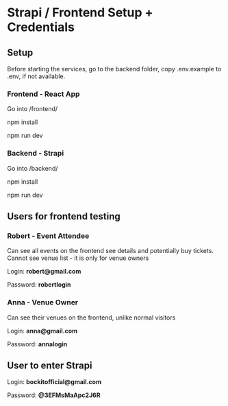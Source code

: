 
<h1> Strapi / Frontend Setup + Credentials</h1>
<h2>Setup</h2>
Before starting the services, go to the backend folder, copy .env.example to .env, if not available.
<h3>Frontend - React App</h3>
<p>Go into /frontend/</p>
<p>npm install</p>
<p>npm run dev</p>

<h3>Backend - Strapi</h3>
<p>Go into /backend/</p>
<p>npm install</p>
<p>npm run dev</p>


<h2>Users for frontend testing</h2>
<h3>Robert - Event Attendee</h3>
<p>Can see all events on the frontend see details and potentially buy tickets. Cannot see venue list - it is only for venue owners</p>
<p>Login: <b>robert@gmail.com</b></p>
<p>Password: <b>robertlogin</b></p>
<h3>Anna - Venue Owner</h3>
<p>Can see their venues on the frontend, unlike normal visitors</p>
<p>Login: <b>anna@gmail.com</b></p>
<p>Password: <b>annalogin</b></p>

<h2>User to enter Strapi</h2>
<p>Login: <b>bockitofficial@gmail.com</b></p>
<p>Password: <b>@3EFMsMaApc2J6R</b></p>
